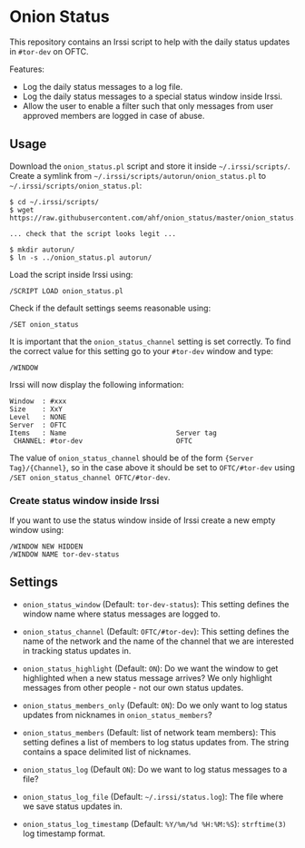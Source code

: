 Onion Status
============

This repository contains an Irssi script to help with the daily status updates
in `#tor-dev` on OFTC.

Features:

- Log the daily status messages to a log file.
- Log the daily status messages to a special status window inside Irssi.
- Allow the user to enable a filter such that only messages from user approved
  members are logged in case of abuse.

## Usage

Download the `onion_status.pl` script and store it inside `~/.irssi/scripts/`.
Create a symlink from `~/.irssi/scripts/autorun/onion_status.pl` to
`~/.irssi/scripts/onion_status.pl`:

    $ cd ~/.irssi/scripts/
    $ wget https://raw.githubusercontent.com/ahf/onion_status/master/onion_status.pl

    ... check that the script looks legit ...

    $ mkdir autorun/
    $ ln -s ../onion_status.pl autorun/

Load the script inside Irssi using:

    /SCRIPT LOAD onion_status.pl

Check if the default settings seems reasonable using:

    /SET onion_status

It is important that the `onion_status_channel` setting is set correctly. To
find the correct value for this setting go to your `#tor-dev` window and type:

    /WINDOW

Irssi will now display the following information:

    Window  : #xxx
    Size    : XxY
    Level   : NONE
    Server  : OFTC
    Items   : Name                           Server tag
     CHANNEL: #tor-dev                       OFTC

The value of `onion_status_channel` should be of the form `{Server Tag}/{Channel}`,
so in the case above it should be set to `OFTC/#tor-dev` using `/SET onion_status_channel OFTC/#tor-dev`.

### Create status window inside Irssi

If you want to use the status window inside of Irssi create a new empty window
using:

    /WINDOW NEW HIDDEN
    /WINDOW NAME tor-dev-status

## Settings

- `onion_status_window` (Default: `tor-dev-status`): This setting defines the
  window name where status messages are logged to.

- `onion_status_channel` (Default: `OFTC/#tor-dev`): This setting defines the
  name of the network and the name of the channel that we are interested in
  tracking status updates in.

- `onion_status_highlight` (Default: `ON`): Do we want the window to get
  highlighted when a new status message arrives? We only highlight messages
  from other people - not our own status updates.

- `onion_status_members_only` (Default: `ON`): Do we only want to log status
  updates from nicknames in `onion_status_members`?

- `onion_status_members` (Default: list of network team members): This setting
  defines a list of members to log status updates from. The string contains a
  space delimited list of nicknames.

- `onion_status_log` (Default `ON`): Do we want to log status messages to a
  file?

- `onion_status_log_file` (Default: `~/.irssi/status.log`): The file where we
  save status updates in.

- `onion_status_log_timestamp` (Default: `%Y/%m/%d %H:%M:%S`): `strftime(3)`
  log timestamp format.
